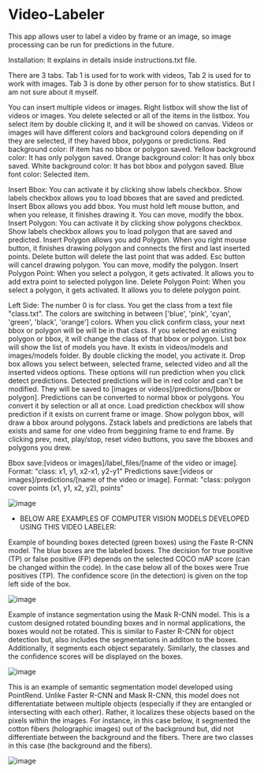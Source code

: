 # Video-Labeler
This app allows user to label a video by frame or an image, so image processing can be run for predictions in the future.

Installation: It explains in details inside instructions.txt file.

There are 3 tabs. Tab 1 is used for to work with videos, Tab 2 is used for to work with images. Tab 3 is done by other person for to show statistics. But I am not sure about it myself.

You can insert multiple videos or images. Right listbox will show the list of videos or images. You delete selected or all of the items in the listbox. You select item by double clicking it, and it will be showed on canvas.
Videos or images will have different colors and background colors depending on if they are selected, if they haved bbox, polygons or predictions.
  Red background color: If item has no bbox or polygon saved.
  Yellow background color: It has only polygon saved.
  Orange background color: It has only bbox saved.
  White background color: It has bot bbox and polygon saved.
  Blue font color: Selected item.

Insert Bbox: You can activate it by clicking show labels checkbox. Show labels checkbox allows you to load bboxes that are saved and predicted. Insert Bbox allows you add bbox. You must hold left mouse button, and when you release, it finishes drawing it. You can move, modify the bbox.
Insert Polygon: You can activate it by clicking show polygons checkbox. Show labels checkbox allows you to load polygon that are saved and predicted. Insert Polygon allows you add Polygon. When you right mouse button, it finishes drawing polygon and connects the first and last inserted points. Delete button will delete the last point that was added. Esc button will cancel drawing polygon. You can move, modify the polygon.
Insert Polygon Point: When you select a polygon, it gets activated. It allows you to add extra point to selected polygon line.
Delete Polygon Point: When you select a polygon, it gets activated. It allows you to delete polygon point.

Left Side: 
  The number 0 is for class. You get the class from a text file "class.txt". The colors are switching in between ['blue', 'pink', 'cyan', 'green', 'black', 'orange'] colors.
  When you click confirm class, your next bbox or polygon will be will be in that class. If you selected an existing polygon or bbox, it will change the class of that bbox or polygon.
  List box will show the list of models you have. It exists in videos/models and images/models folder. By double clicking the model, you activate it. 
  Drop box allows you select between, selected frame, selected video and all the inserted videos options. These options will run prediction when you click detect predictions. Detected predictions will be in red color and can't be modified. They will be saved to [images or videos]/predictions/[bbox or polygon]. Predictions can be converted to normal bbox or polygons. You convert it by selection or all at once.
  Load prediction checkbox will show prediction if it exists on current frame or image.
  Show polygon bbox, will draw a bbox around polygons.
  Zstack labels and predictions are labels that exists and same for one video from beggining frame to end frame.
  By clicking prev, next, play/stop, reset video buttons, you save the bboxes and polygons you drew.

Bbox save:[videos or images]/label_files/[name of the video or image]. Format: "class: x1, y1, x2-x1, y2-y1"
Predictions save:[videos or images]/predictions/[name of the video or image]. Format: "class: polygon cover points (x1, y1, x2, y2), points"

![image](https://user-images.githubusercontent.com/33734353/229110744-3c81ad43-5030-4547-8103-004001259b60.png)


- BELOW ARE EXAMPLES OF COMPUTER VISION MODELS DEVELOPED USING THIS VIDEO LABELER:

Example of bounding boxes detected (green boxes) using the Faste R-CNN model. The blue boxes are the labeled boxes. The decision for true positive (TP) or false positive (FP) depends on the selected COCO mAP score (can be changed within the code). In the case below all of the boxes were True positives (TP). The confidence score (in the detection) is given on the top left side of the box. 

![image](https://github.com/yavuzck132/Video-Labeler/blob/master/1691392097452.jpg)

Example of instance segmentation using the Mask R-CNN model. This is a custom designed rotated bounding boxes and in normal applications, the boxes would not be rotated. This is similar to Faster R-CNN for object detection but, also includes the segmentations in additon to the boxes. Additionally, it segments each object separately. Similarly, the classes and the confidence scores will be displayed on the boxes.

![image](https://github.com/yavuzck132/Video-Labeler/blob/master/1691390806339.jpg)

This is an example of semantic segmentation model developed using PointRend. Unlike Faster R-CNN and Mask R-CNN, this model does not differentatiate between multiple objects (especially if they are entangled or intersecting with each other). Rather, it localizes these objects based on the pixels within the images. For instance, in this case below, it segmented the cotton fibers (holographic images) out of the background but, did not differentiate between the background and the fibers. There are two classes in this case (the background and the fibers).

![image](https://github.com/yavuzck132/Video-Labeler/blob/master/1691392047415.jpg)
